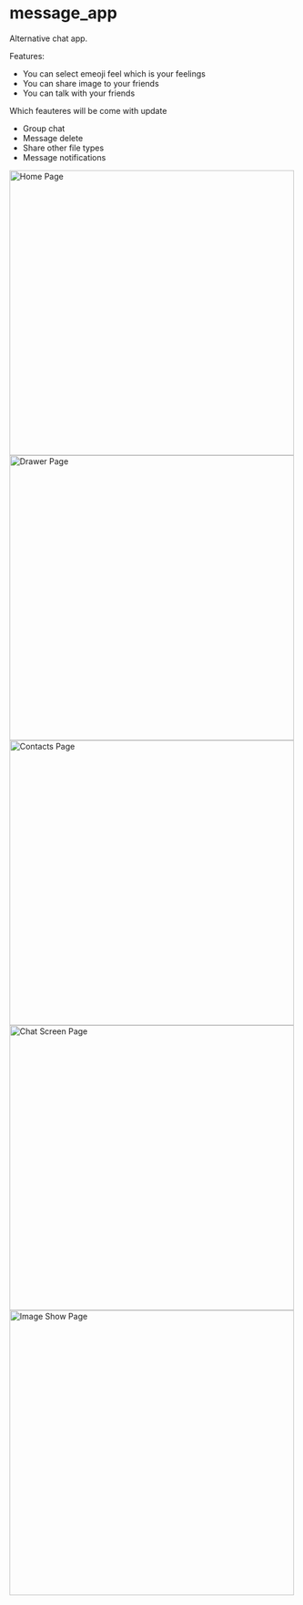 # message_app

Alternative chat app.

Features:

  - You can select emeoji feel which is your feelings
  - You can share image to your friends
  - You can talk with your friends
  
  Which feauteres will be come with update
  
  - Group chat
  - Message delete
  - Share other file types
  - Message notifications

<img src="https://user-images.githubusercontent.com/59209205/221149161-493b9dcd-f047-4b98-b49b-26c51aba3a45.png" alt="Home Page"  height="500">
<img src="https://user-images.githubusercontent.com/59209205/221149176-f31fad5c-98bb-45b5-93b8-f7cf16c34366.png" alt="Drawer Page"  height="500">
<img src="https://user-images.githubusercontent.com/59209205/221149182-1e33f2b4-531d-42c0-88de-b5b7441d0b15.png" alt="Contacts Page"  height="500">
<img src="https://user-images.githubusercontent.com/59209205/221149188-dfa402e1-229d-43ac-a24b-af419d86104a.png" alt="Chat Screen Page"  height="500">
<img src="https://user-images.githubusercontent.com/59209205/221149627-39e636c5-d7f3-4b3d-845e-576df5e8d3b2.png" alt="Image Show Page"  height="500">


